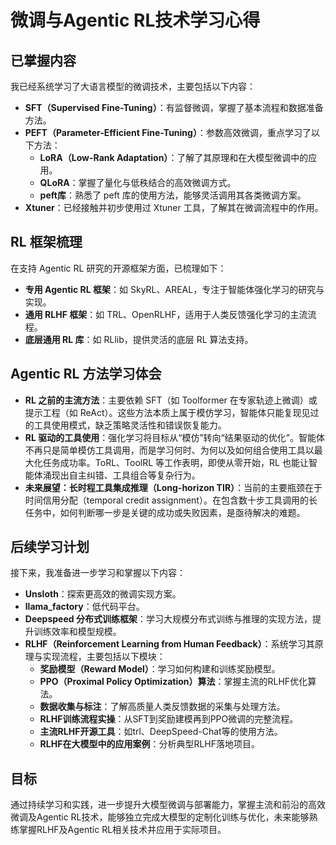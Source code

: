 # 微调与Agentic RL技术学习心得

## 已掌握内容

我已经系统学习了大语言模型的微调技术，主要包括以下内容：

- **SFT（Supervised Fine-Tuning）**：有监督微调，掌握了基本流程和数据准备方法。
- **PEFT（Parameter-Efficient Fine-Tuning）**：参数高效微调，重点学习了以下方法：
  - **LoRA（Low-Rank Adaptation）**：了解了其原理和在大模型微调中的应用。
  - **QLoRA**：掌握了量化与低秩结合的高效微调方式。
  - **peft库**：熟悉了 peft 库的使用方法，能够灵活调用其各类微调方案。
- **Xtuner**：已经接触并初步使用过 Xtuner 工具，了解其在微调流程中的作用。

## RL 框架梳理

在支持 Agentic RL 研究的开源框架方面，已梳理如下：

- **专用 Agentic RL 框架**：如 SkyRL、AREAL，专注于智能体强化学习的研究与实现。
- **通用 RLHF 框架**：如 TRL、OpenRLHF，适用于人类反馈强化学习的主流流程。
- **底层通用 RL 库**：如 RLlib，提供灵活的底层 RL 算法支持。

## Agentic RL 方法学习体会

- **RL 之前的主流方法**：主要依赖 SFT（如 Toolformer 在专家轨迹上微调）或提示工程（如 ReAct）。这些方法本质上属于模仿学习，智能体只能复现见过的工具使用模式，缺乏策略灵活性和错误恢复能力。
- **RL 驱动的工具使用**：强化学习将目标从“模仿”转向“结果驱动的优化”。智能体不再只是简单模仿工具调用，而是学习何时、为何以及如何组合使用工具以最大化任务成功率。ToRL、ToolRL 等工作表明，即使从零开始，RL 也能让智能体涌现出自主纠错、工具组合等复杂行为。
- **未来展望：长时程工具集成推理（Long-horizon TIR）**：当前的主要瓶颈在于时间信用分配（temporal credit assignment）。在包含数十步工具调用的长任务中，如何判断哪一步是关键的成功或失败因素，是亟待解决的难题。

## 后续学习计划

接下来，我准备进一步学习和掌握以下内容：

- **Unsloth**：探索更高效的微调实现方案。
- **llama_factory**：低代码平台。
- **Deepspeed 分布式训练框架**：学习大规模分布式训练与推理的实现方法，提升训练效率和模型规模。
- **RLHF（Reinforcement Learning from Human Feedback）**：系统学习其原理与实现流程，主要包括以下模块：
  - **奖励模型（Reward Model）**：学习如何构建和训练奖励模型。
  - **PPO（Proximal Policy Optimization）算法**：掌握主流的RLHF优化算法。
  - **数据收集与标注**：了解高质量人类反馈数据的采集与处理方法。
  - **RLHF训练流程实操**：从SFT到奖励建模再到PPO微调的完整流程。
  - **主流RLHF开源工具**：如trl、DeepSpeed-Chat等的使用方法。
  - **RLHF在大模型中的应用案例**：分析典型RLHF落地项目。

## 目标

通过持续学习和实践，进一步提升大模型微调与部署能力，掌握主流和前沿的高效微调及Agentic RL技术，能够独立完成大模型的定制化训练与优化，未来能够熟练掌握RLHF及Agentic RL相关技术并应用于实际项目。
